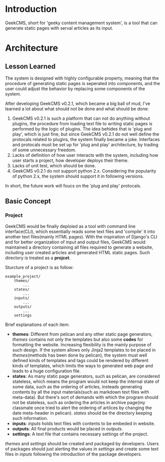 # Introduction

GeekCMS, short for 'geeky content management system', is a tool that can generate static pages with serval articles as its input.

# Architecture

## Lesson Learned
The system is designed with highly configurable property, meaning that the procedure of generating static pages is seperated into components, and the user could adjust the behavior by replacing some components of the system.

After developing GeekCMS v0.2.1, which became a big ball of mud, I've learned a lot about what should not be done and what should be done:

1. GeekCMS v0.2.1 is such a platform that can not do anything without plugins, the procedure from loading text file to writing static pages is performed by the logic of plugins. The idea behides that is 'plug and play', which is just fine, but since GeekCMS v0.2.1 do not well define the protocals related to plugins, the system finally became a joke. Interfaces and protocals must be set up for 'plug and play' architecture, by trading of some unnecessary freedom.
1. Lacks of definition of how user interacts with the system, including how user starts a project, how developer deploys their theme.
1. Lacks of unit test, which should be done.
1. GeekCMS v0.2.1 do not support python 2.x. Considering the popularity of python 2.x, the system should support it in following versions.

In short, the future work will foucs on the 'plug and play' protocals.

## Basic Concept

### Project

GeekCMS would be finally deploied as a tool with command line interface(CLI), which essentially reads some text files and 'compile' it into another text files(mainly HTML pages). With the inspiration of Django's CLI and for better organization of input and output files, GeekCMS would maintained a directory containing all files required to generate a website, including user created articles and generated HTML static pages. Such directory is treated as a **projcet**.

Sturcture of a project is as follow:
	
	example_project/
		themes/
			...
		states/
			...
		inputs/
			...
		outputs/
			...
		settings

Brief explanations of each item:

* **themes**: Different from pelican and any other static page generators, _themes_ contains not only the templates but also some **codes** for formatting the website. Increasing flexibility is the mainly purpose of such design. If the system allows only Jinja2 templates to be placed in _themes_(methods has been done by pelican), the system must well defined kinds of templates and tags could be rendered by different kinds of templates, which limits the ways to generated web page and leads to a huge configuration file.
* **states**: As many static page generators, such as pelican, are considered stateless, which means the program would not keep the internal state of some data, such as the ordering of articles, insteads generating contents by all the input materials(such as markdown text files with meta-data). But there's sort of demands with which the program should not be stateless, such as ordering the articles in archive page(my classmate once tried to alert the ordering of artilces by changing the date meta-header in pelican). _states_ should be the directory keeping such information.
* **inputs**: _inputs_ holds text files with contents to be embeded in website.
* **outputs**: All final products would be placed in _outputs_.
* **settings**: A text file that contains necessary settings of the project.

_themes_ and _settings_ should be created and packaged by developers. Users of packages should just alerting the values in _settings_ and create some text files in _inputs_ following the introduction of the package developers.







 







